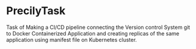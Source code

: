 # PrecilyTask
Task of Making a CI/CD pipeline connecting the Version control System git to Docker Containerized Application and creating replicas of the same application using manifest file on Kubernetes cluster.
